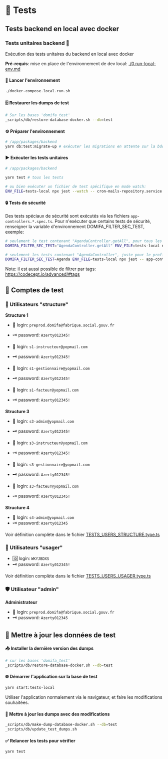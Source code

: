 # 🧪 Tests

## Tests backend en local avec docker

### Tests unitaires backend 🐳

Exécution des tests unitaires du backend en local avec docker

**Pré-requis**: mise en place de l'environnement de dev local: [./0.run-local-env.md](./0.run-local-env.md)

#### 🚀 Lancer l'environnement

```bash
./docker-compose.local.run.sh
```

#### 🗄️ Restaurer les dumps de test

```bash
# Sur les bases 'domifa_test'
_scripts/db/restore-database-docker.sh --db=test
```

#### ⚙️ Préparer l'environnement

```bash
# /app/packages/backend
yarn db:test:migrate-up # exécuter les migrations en attente sur la bdd de test
```

#### ▶️ Exécuter les tests unitaires

```bash
# /app/packages/backend

yarn test # tous les tests

# ou bien exécuter un fichier de test spécifique en mode watch:
ENV_FILE=tests-local npx jest --watch -- cron-mails-repository.service.spec.ts
```

#### 🔒 Tests de sécurité

Des tests spéciaux de sécurité sont exécutés via les fichiers `app-controllers.*.spec.ts`.
Pour n'exécuter que certains tests de sécurité, renseigner la variable d'environnement DOMIFA_FILTER_SEC_TEST, exemple:

```bash
# seulement le test contenant "AgendaController.getAll", pour tous les profils
DOMIFA_FILTER_SEC_TEST="AgendaController.getAll" ENV_FILE=tests-local npx jest -- app-controllers.*.spec.ts

# seulement les tests contenant "AgendaController", juste pour le profil super-admin
DOMIFA_FILTER_SEC_TEST=Agenda ENV_FILE=tests-local npx jest -- app-controllers.super-admin-domifa.spec.ts
```

Note: il est aussi possible de filtrer par tags: <https://codecept.io/advanced/#tags>

## 🔐 Comptes de test

### 👥 Utilisateurs "structure"

**Structure 1**

- 🔑 login: `preprod.domifa@fabrique.social.gouv.fr`
- 🗝️ password: `Azerty012345!`

- 🔑 login: `s1-instructeur@yopmail.com`
- 🗝️ password: `Azerty012345!`

- 🔑 login: `s1-gestionnaire@yopmail.com`
- 🗝️ password: `Azerty012345!`

- 🔑 login: `s1-facteur@yopmail.com`
- 🗝️ password: `Azerty012345!`

**Structure 3**

- 🔑 login: `s3-admin@yopmail.com`
- 🗝️ password: `Azerty012345!`

- 🔑 login: `s3-instructeur@yopmail.com`
- 🗝️ password: `Azerty012345!`

- 🔑 login: `s3-gestionnaire@yopmail.com`
- 🗝️ password: `Azerty012345!`

- 🔑 login: `s3-facteur@yopmail.com`
- 🗝️ password: `Azerty012345!`

**Structure 4**

- 🔑 login: `s4-admin@yopmail.com`
- 🗝️ password: `Azerty012345`

Voir définition complète dans le fichier [TESTS_USERS_STRUCTURE.type.ts](../../packages/backend/src/_tests/_core/constants/TESTS_USERS_STRUCTURE.mock.ts)

### 👤 Utilisateurs "usager"

- 🆔 login: `WKYJBDXS`
- 🗝️ password: `Azerty012345!`

Voir définition complète dans le fichier [TESTS_USERS_USAGER.type.ts](../../packages/backend/src/_tests/_core/TESTS_USERS_USAGER.type.ts)

### 🛡️ Utilisateur "admin"

**Administrateur**

- 🔑 login: `preprod.domifa@fabrique.social.gouv.fr`
- 🗝️ password: `Azerty012345`

## 🔄 Mettre à jour les données de test

#### 📥 Installer la dernière version des dumps

```bash
# sur les bases 'domifa_test'
_scripts/db/restore-database-docker.sh --db=test
```

#### 🌐 Démarrer l'application sur la base de test

```bash
yarn start:tests-local
```

Utiliser l'application normalement via le navigateur, et faire les modifications souhaitées.

#### 💾 Mettre à jour les dumps avec des modifications

```bash
_scripts/db/make-dump-database-docker.sh --db=test
_scripts/db/update_test_dumps.sh
```

#### ✅ Relancer les tests pour vérifier

```bash
yarn test
```
